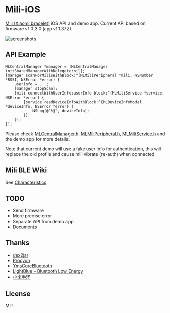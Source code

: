 Mili-iOS
========

[Mili (Xiaomi bracelet)](http://www.mi.com/shouhuan) iOS API and demo app. Current API based on firmware v1.0.3.0 (app v1.1.372).

![screenshots](http://ww3.sinaimg.cn/large/6ad06ebbjw1em1nybz9tcj20ek0cw3zj.jpg)

## API Example

```objc
MLCentralManager *manager = [MLCentralManager initSharedManagerWithDelegate:nil];
[manager scanForMilisWithBlock:^(MLMiliPeripheral *mili, NSNumber *RSSI, NSError *error) {
    userInfo = ...;
    [manager stopScan];
    [mili connectWithUserInfo:userInfo block:^(MLMiliService *service, NSError *error) {
        [service readDeviceInfoWithBlock:^(MLDeviceInfoModel *deviceInfo, NSError *error) {
            NSLog(@"%@", deviceInfo);
        }];
    }];
}];
```

Please check [MLCentralManager.h](https://github.com/stormluke/Mili-iOS/blob/master/Mili-iOS%20Demo/MLCentralManager.h), [MLMiliPeripheral.h](https://github.com/stormluke/Mili-iOS/blob/master/Mili-iOS%20Demo/MLMiliPeripheral.h), [MLMiliService.h](https://github.com/stormluke/Mili-iOS/blob/master/Mili-iOS%20Demo/MLMiliService.h) and the demo app for more details.

Note that current demo will use a fake user info for authentication, this will replace the old profile and cause mili vibrate (re-auth) when connected.

## Mili BLE Wiki

See [Characteristics](https://github.com/stormluke/Mili-iOS/wiki/Characteristics).

## TODO

- Send firmware
- More precise error
- Separate API from demo app
- Documents

## Thanks

- [dex2jar](https://code.google.com/p/dex2jar/)
- [Procyon](https://bitbucket.org/mstrobel/procyon)
- [YmsCoreBluetooth](https://github.com/kickingvegas/YmsCoreBluetooth)
- [LightBlue - Bluetooth Low Energy](https://itunes.apple.com/us/app/lightblue-bluetooth-low-energy/id557428110)
- [小米手环](http://www.mi.com/shouhuan)

## License

MIT
